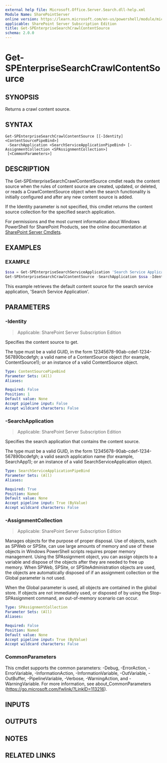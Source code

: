 ```yaml
---
external help file: Microsoft.Office.Server.Search.dll-help.xml
Module Name: SharePointServer
online version: https://learn.microsoft.com/en-us/powershell/module/microsoft.sharepoint.powershell/get-spenterprisesearchcrawlcontentsource
applicable: SharePoint Server Subscription Edition
title: Get-SPEnterpriseSearchCrawlContentSource
schema: 2.0.0
---
```


# Get-SPEnterpriseSearchCrawlContentSource

## SYNOPSIS
Returns a crawl content source.

## SYNTAX

```
Get-SPEnterpriseSearchCrawlContentSource [[-Identity] <ContentSourcePipeBind>]
 -SearchApplication <SearchServiceApplicationPipeBind> [-AssignmentCollection <SPAssignmentCollection>]
 [<CommonParameters>]
```

## DESCRIPTION
The Get-SPEnterpriseSearchCrawlContentSource cmdlet reads the content source when the rules of content source are created, updated, or deleted, or reads a CrawlContentSource object when the search functionality is initially configured and after any new content source is added.

If the Identity parameter is not specified, this cmdlet returns the content source collection for the specified search application.

For permissions and the most current information about Windows PowerShell for SharePoint Products, see the online documentation at [SharePoint Server Cmdlets](https://learn.microsoft.com/powershell/sharepoint/sharepoint-server/sharepoint-server-cmdlets).

## EXAMPLES

### EXAMPLE
```powershell
$ssa = Get-SPEnterpriseSearchServiceApplication 'Search Service Application'
Get-SPEnterpriseSearchCrawlContentSource -SearchApplication $ssa -Identity 'Local SharePoint Sites'
```

This example retrieves the default content source for the search service application, 'Search Service Application'.

## PARAMETERS

### -Identity

> Applicable: SharePoint Server Subscription Edition

Specifies the content source to get.

The type must be a valid GUID, in the form 12345678-90ab-cdef-1234-567890bcdefgh; a valid name of a ContentSource object (for example, ContentSource1); or an instance of a valid ContentSource object.

```yaml
Type: ContentSourcePipeBind
Parameter Sets: (All)
Aliases:

Required: False
Position: 1
Default value: None
Accept pipeline input: False
Accept wildcard characters: False
```

### -SearchApplication

> Applicable: SharePoint Server Subscription Edition

Specifies the search application that contains the content source.

The type must be a valid GUID, in the form 12345678-90ab-cdef-1234-567890bcdefgh; a valid search application name (for example, SearchApp1); or an instance of a valid SearchServiceApplication object.

```yaml
Type: SearchServiceApplicationPipeBind
Parameter Sets: (All)
Aliases:

Required: True
Position: Named
Default value: None
Accept pipeline input: True (ByValue)
Accept wildcard characters: False
```

### -AssignmentCollection

> Applicable: SharePoint Server Subscription Edition

Manages objects for the purpose of proper disposal. Use of objects, such as SPWeb or SPSite, can use large amounts of memory and use of these objects in Windows PowerShell scripts requires proper memory management. Using the SPAssignment object, you can assign objects to a variable and dispose of the objects after they are needed to free up memory. When SPWeb, SPSite, or SPSiteAdministration objects are used, the objects are automatically disposed of if an assignment collection or the Global parameter is not used.

When the Global parameter is used, all objects are contained in the global store. If objects are not immediately used, or disposed of by using the Stop-SPAssignment command, an out-of-memory scenario can occur.

```yaml
Type: SPAssignmentCollection
Parameter Sets: (All)
Aliases:

Required: False
Position: Named
Default value: None
Accept pipeline input: True (ByValue)
Accept wildcard characters: False
```

### CommonParameters
This cmdlet supports the common parameters: -Debug, -ErrorAction, -ErrorVariable, -InformationAction, -InformationVariable, -OutVariable, -OutBuffer, -PipelineVariable, -Verbose, -WarningAction, and -WarningVariable. For more information, see about_CommonParameters (https://go.microsoft.com/fwlink/?LinkID=113216).

## INPUTS

## OUTPUTS

## NOTES

## RELATED LINKS
